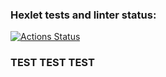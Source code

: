 ### Hexlet tests and linter status:
[![Actions Status](https://github.com/ikijime/php-project-lvl4/workflows/hexlet-check/badge.svg)](https://github.com/ikijime/php-project-lvl4/actions)

### TEST TEST TEST
